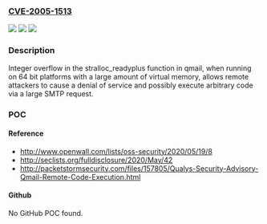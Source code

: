 ### [CVE-2005-1513](https://cve.mitre.org/cgi-bin/cvename.cgi?name=CVE-2005-1513)
![](https://img.shields.io/static/v1?label=Product&message=n%2Fa&color=blue)
![](https://img.shields.io/static/v1?label=Version&message=n%2Fa&color=blue)
![](https://img.shields.io/static/v1?label=Vulnerability&message=n%2Fa&color=brighgreen)

### Description

Integer overflow in the stralloc_readyplus function in qmail, when running on 64 bit platforms with a large amount of virtual memory, allows remote attackers to cause a denial of service and possibly execute arbitrary code via a large SMTP request.

### POC

#### Reference
- http://www.openwall.com/lists/oss-security/2020/05/19/8
- http://seclists.org/fulldisclosure/2020/May/42
- http://packetstormsecurity.com/files/157805/Qualys-Security-Advisory-Qmail-Remote-Code-Execution.html

#### Github
No GitHub POC found.

